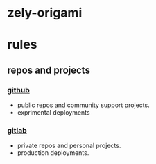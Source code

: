 # zely-origami
# rules
## repos and projects
### [github](https://github.com/zely-origami)
- public repos and community support projects.
- exprimental deployments
### [gitlab](https://gitlab.com/zely.origami)
- private repos and personal projects.
- production deployments.
